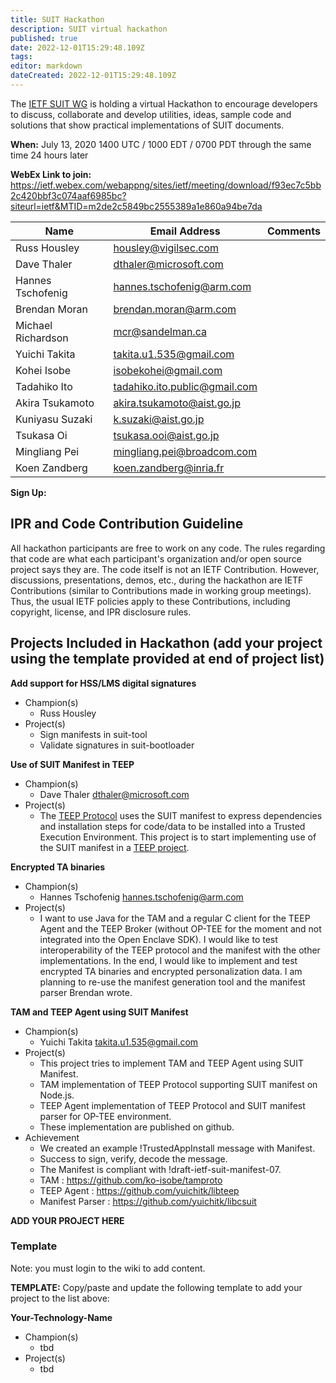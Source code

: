 ```yaml
---
title: SUIT Hackathon
description: SUIT virtual hackathon
published: true
date: 2022-12-01T15:29:48.109Z
tags: 
editor: markdown
dateCreated: 2022-12-01T15:29:48.109Z
---
```


The [IETF SUIT WG]([https://datatracker.ietf.org/wg/suit) is holding a virtual Hackathon to encourage developers to discuss, collaborate and develop utilities, ideas, sample code and solutions that show practical implementations of SUIT documents.

**When:** July 13, 2020  1400 UTC / 1000 EDT / 0700 PDT through the same time 24 hours later

**WebEx Link to join:** https://ietf.webex.com/webappng/sites/ietf/meeting/download/f93ec7c5bb2c420bbf3c074aaf6985bc?siteurl=ietf&MTID=m2de2c5849bc2555389a1e860a94be7da


|**Name**|**Email Address**|**Comments**|
|---|---|---|
|Russ Housley|housley@vigilsec.com| |
|Dave Thaler|dthaler@microsoft.com| |
|Hannes Tschofenig|hannes.tschofenig@arm.com| |
|Brendan Moran|brendan.moran@arm.com| |
|Michael Richardson|mcr@sandelman.ca| |
|Yuichi Takita|takita.u1.535@gmail.com| |
|Kohei Isobe|isobekohei@gmail.com| |
|Tadahiko Ito|tadahiko.ito.public@gmail.com| |
|Akira Tsukamoto|akira.tsukamoto@aist.go.jp| |
|Kuniyasu Suzaki|k.suzaki@aist.go.jp| |
|Tsukasa Oi| tsukasa.ooi@aist.go.jp | |
|Mingliang Pei| mingliang.pei@broadcom.com | |
|Koen Zandberg|koen.zandberg@inria.fr| |

**Sign Up:**


## IPR and Code Contribution Guideline
All hackathon participants are free to work on any code. The rules regarding that code are what each participant's organization and/or open source project says they are. The code itself is not an IETF Contribution. However, discussions, presentations, demos, etc., during the hackathon are IETF Contributions (similar to Contributions made in working group meetings). Thus, the usual IETF policies apply to these Contributions, including copyright, license, and IPR disclosure rules.

## Projects Included in Hackathon (add your project using the template provided at end of project list)

**Add support for HSS/LMS digital signatures**

* Champion(s)
  * Russ Housley
* Project(s)
  * Sign manifests in suit-tool
  * Validate signatures in suit-bootloader

**Use of SUIT Manifest in TEEP**

* Champion(s)
  * Dave Thaler <dthaler@microsoft.com>
* Project(s)
  * The [TEEP Protocol](https://tools.ietf.org/wg/teep/draft-ietf-teep-protocol/) uses the SUIT manifest to express dependencies and installation steps for code/data to be installed into a Trusted Execution Environment.  This project is to start implementing use of the SUIT manifest in a [TEEP project](https://github.com/dthaler/OTrP).

**Encrypted TA binaries**

* Champion(s)
  * Hannes Tschofenig <hannes.tschofenig@arm.com>
* Project(s)
  * I want to use Java for the TAM and a regular C client for the TEEP Agent and the TEEP Broker (without OP-TEE for the moment and not integrated into the Open Enclave SDK). I would like to test interoperability of the TEEP protocol and the manifest with the other implementations. In the end, I would like to implement and test encrypted TA binaries and encrypted personalization data. I am planning to re-use the manifest generation tool and the manifest parser Brendan wrote. 

**TAM and TEEP Agent using SUIT Manifest**

* Champion(s)
  * Yuichi Takita <takita.u1.535@gmail.com>
* Project(s)
  * This project tries to implement TAM and TEEP Agent using SUIT Manifest.
  * TAM implementation of TEEP Protocol supporting SUIT manifest on Node.js.
  * TEEP Agent implementation of TEEP Protocol and SUIT manifest parser for OP-TEE environment.
  * These implementation are published on github.
* Achievement
  * We created an example !TrustedAppInstall message with Manifest.
  * Success to sign, verify, decode the message.
  * The Manifest is compliant with !draft-ietf-suit-manifest-07.
  * TAM : https://github.com/ko-isobe/tamproto
  * TEEP Agent : https://github.com/yuichitk/libteep
  * Manifest Parser : https://github.com/yuichitk/libcsuit


**ADD YOUR PROJECT HERE**

### Template

Note: you must login to the wiki to add content.

**TEMPLATE:** Copy/paste and update the following template to add your project to the list above:

**Your-Technology-Name**

* Champion(s)
  * tbd
* Project(s)
  * tbd
